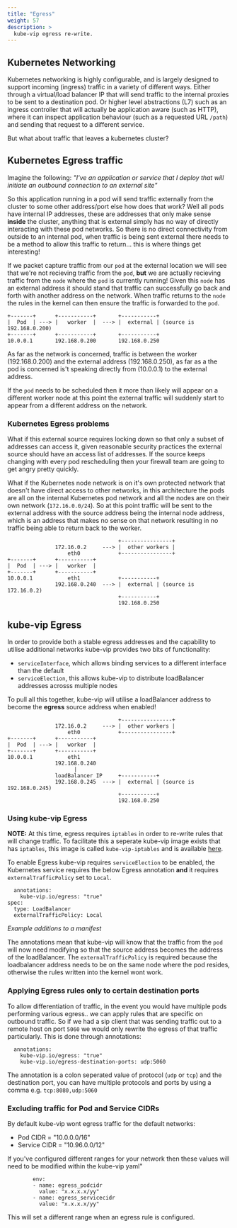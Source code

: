 ```yaml
---
title: "Egress"
weight: 57
description: >
  kube-vip egress re-write.
---
```


## Kubernetes Networking

Kubernetes networking is highly configurable, and is largely designed to support incoming (ingress) traffic in a variety of different ways. Either through a virtual/load balancer IP that will send traffic to the internal proxies to be sent to a destination pod. Or higher level abstractions (L7) such as an ingress controller that will actually be application aware (such as HTTP), where it can inspect application behaviour (such as a requested URL `/path`) and sending that request to a different service. 

But what about traffic that leaves a kubernetes cluster?

## Kubernetes Egress traffic

Imagine the following: *"I've an application or service that I deploy that will initiate an outbound connection to an external site"*

So this application running in a pod will send traffic externally from the cluster to some other address/port else how does that work? Well all pods have internal IP addresses, these are addresses that only make sense **inside** the cluster, anything that is external simply has no way of directly interacting with these pod networks. So there is no direct connectivity from outside to an internal pod, when traffic is being sent external there needs to be a method to allow this traffic to return... this is where things get interesting!

If we packet capture traffic from our `pod` at the external location we will see that we're not recieving traffic from the `pod`, **but** we are actually recieving traffic from the `node` where the `pod` is currently running! Given this `node` has an external address it should stand that traffic can successfully go back and forth with another address on the network. When traffic returns to the `node` the rules in the kernel can then ensure the traffic is forwarded to the `pod`.


```goat
+-------+      +-----------+       +-----------+ 
|  Pod  | ---> |   worker  |  ---> |  external | (source is 192.168.0.200)
+-------+      +-----------+       +-----------+
10.0.0.1       192.168.0.200       192.168.0.250   
```

As far as the network is concerned, traffic is between the worker (192.168.0.200) and the external address (192.168.0.250), as far as a the pod is concerned is't speaking directly from (10.0.0.1) to the external address.

If the `pod` needs to be scheduled then it more than likely will appear on a different worker node at this point the external traffic will suddenly start to appear from a different address on the network. 

### Kubernetes Egress problems

What if this external source requires locking down so that only a subset of addresses can access it, given reasonable security practices the external source should have an access list of addresses. If the source keeps changing with every pod rescheduling then your firewall team are going to get angry pretty quickly. 

What if the Kubernetes node network is on it's own protected network that doesn't have direct access to other networks, in this architecture the pods are all on the internal Kubernetes pod network and all the nodes are on their own network (`172.16.0.0/24`). So at this point traffic will be sent to the external address with the source address being the internal node address, which is an address that makes no sense on that network resulting in no traffic being able to return back to the worker.

```goat
                                   +----------------+ 
               172.16.0.2     ---> |  other workers |
                   eth0            +----------------+ 
+-------+      +-----------+       
|  Pod  | ---> |   worker  |       
+-------+      +-----------+       
10.0.0.1           eth1            +-----------+
               192.168.0.240  ---> |  external | (source is 172.16.0.2)
                                   +-----------+ 
                                   192.168.0.250   
```

## kube-vip Egress

In order to provide both a stable egress addresses and the capability to utilise additional networks kube-vip provides two bits of functionality:

- `serviceInterface`, which allows binding services to a different interface than the default
- `serviceElection`, this allows kube-vip to distribute loadBalancer addresses acrosss multiple nodes

To pull all this together, kube-vip will utilise a loadBalancer address to become the **egress** source address when enabled!

```goat
                                   +----------------+ 
               172.16.0.2     ---> |  other workers |
                   eth0            +----------------+ 
+-------+      +-----------+       
|  Pod  | ---> |   worker  |       
+-------+      +-----------+       
10.0.0.1           eth1 
               192.168.0.240  
                     |      
               loadBalancer IP     +-----------+
               192.168.0.245  ---> |  external | (source is 192.168.0.245)
                                   +-----------+ 
                                   192.168.0.250                                    
```

### Using kube-vip Egress

**NOTE:** At this time, egress requires `iptables` in order to re-write rules that will change traffic. To facilitate this a seperate kube-vip image exists that has `iptables`, this image is called `kube-vip-iptables` and is available [here](https://github.com/kube-vip/kube-vip/pkgs/container/kube-vip-iptables).

To enable Egress kube-vip requires `serviceElection` to be enabled, the Kubernetes service requires the below Egress annotation **and** it requires `externalTrafficPolicy` set to `Local`. 

```
  annotations:
    kube-vip.io/egress: "true"
spec:
  type: LoadBalancer
  externalTrafficPolicy: Local
```
*Example additions to a manifest*

The annotations mean that kube-vip will know that the traffic from the `pod` will now need modifying so that the source address becomes the address of the loadBalancer. The `externalTrafficPolicy` is required because the loadbalancer address needs to be on the same node where the pod resides, otherwise the rules written into the kernel wont work.

### Applying Egress rules only to certain destination ports

To allow differentiation of traffic, in the event you would have multiple pods performing various egress.. we can apply rules that are specific on outbound traffic. So if we had a sip client that was sending traffic out to a remote host on port `5060` we would only rewrite the egress of that traffic particularly. This is done through annotations:

```
  annotations:
    kube-vip.io/egress: "true"
    kube-vip.io/egress-destination-ports: udp:5060
```

The annotation is a colon seperated value of protocol (`udp` or `tcp`) and the destination port, you can have multiple protocols and ports by using a comma e.g. `tcp:8080,udp:5060`

### Excluding traffic for Pod and Service CIDRs

By default kube-vip wont egress traffic for the default networks:

-	Pod CIDR     = "10.0.0.0/16"
-	Service CIDR = "10.96.0.0/12"

If you've configured different ranges for your network then these values will need to be modified within the kube-vip yaml"

```
        env:
        - name: egress_podcidr
          value: "x.x.x.x/yy"
        - name: egress_servicecidr
          value: "x.x.x.x/yy"
```

This will set a different range when an egress rule is configured.
